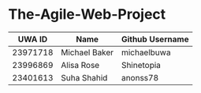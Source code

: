 # The-Agile-Web-Project

|UWA ID|Name|Github Username|
|-------------|----|---------------|
|23971718     |Michael Baker| michaelbuwa |
|23996869     |Alisa Rose|Shinetopia|
|23401613     |Suha Shahid |anonss78|